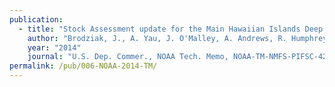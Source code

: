```yaml
---
publication:
  - title: "Stock Assessment update for the Main Hawaiian Islands Deep 7 bottomfish complex through 2013 with projected annual catch limits though 2016."
    author: "Brodziak, J., A. Yau, J. O'Malley, A. Andrews, R. Humphreys, E. DeMartini, M. Pan, M. Parke, and E. Fletcher."
    year: "2014"
    journal: "U.S. Dep. Commer., NOAA Tech. Memo, NOAA-TM-NMFS-PIFSC-42, 61p"
permalink: /pub/006-NOAA-2014-TM/
---
```

